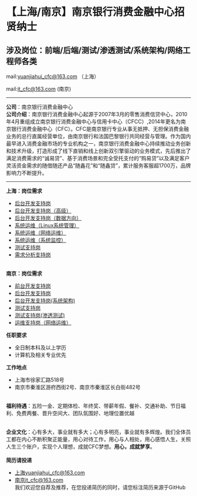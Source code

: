 【上海/南京】南京银行消费金融中心招贤纳士
======

涉及岗位：前端/后端/测试/渗透测试/系统架构/网络工程师各类
------

mail:yuanjiahui_cfc@163.com （上海）  

mail:it_cfc@163.com  (南京)

------

**公司**：南京银行消费金融中心 <br>
**公司介绍**：南京银行消费金融中心起源于2007年3月的零售消费信贷中心，2010年4月重组成立南京银行消费金融中心与信用卡中心（CFCC）,2014年更名为南京银行消费金融中心（CFC）。CFC是南京银行专业从事无抵押、无担保消费金融业务的总行直属经营单位，由南京银行和法国巴黎银行共同经营与管理。作为国内最早进入消费金融市场的专业机构之一，南京银行消费金融中心持续推动业务创新和技术升级，打造形成了线下直销和线上创新双引擎驱动的业务模式，先后推出了满足消费需求的“诚易贷”、基于消费场景和完全受托支付的“购易贷”以及满足客户灵活资金需求的随借随还产品“随鑫花”和“随鑫贷”，累计服务客服超1700万，品牌影响力不断提升。 

------

**上海：岗位需求**<br>
* [后台开发支持岗](https://www.zhipin.com/job_detail/0b2ed6ba33c3d53c0HR-3t29FFU~.html?ka=comp_joblist_1)<br>
* [后台开发支持岗（高级）](https://www.zhipin.com/job_detail/76c6f88ba407faed0XN40925EVc~.html?ka=comp_joblist_14)<br>
* [后台开发支持岗（数据方向）](https://www.zhipin.com/job_detail/596c484691bcfa550XNz2tS7FVQ~.html?ka=comp_joblist_10)<br>
* [系统运维（Linux系统管理）](https://www.zhipin.com/job_detail/824144dc8b7dcd411HB429S9GVI~.html?ka=comp_joblist_2)<br>
* [系统运维（网络运维）](https://www.zhipin.com/job_detail/a51fb9eeba696c8c1HB52Nq9FlM~.html?ka=comp_joblist_3)<br>
* [系统运维（系统监控）](https://www.zhipin.com/job_detail/8e378a47855550401HB52Nu1EFI~.html?ka=comp_joblist_7)<br>
* [测试支持岗](https://www.zhipin.com/job_detail/d43c49a6c98585a30HZ80t-1FlA~.html?ka=comp_joblist_13)<br>
* [需求分析支持岗](https://www.zhipin.com/job_detail/47a5ec499b22d44b0HR-39S_F1s~.html?ka=comp_joblist_4)<br><br>

**南京：岗位需求**<br>
* [前台开发支持岗](https://www.zhipin.com/job_detail/e6b789134fc6c7c30XJz0t21E1Y~.html?ka=search_list_jname_3)<br>
* [后台开发支持岗](https://www.zhipin.com/job_detail/f0a8db15342757fe0XJz0t2-FlM~.html?ka=search_list_jname_1)<br>
* [后台开发支持岗(系统架构)](https://www.zhipin.com/job_detail/92cb57d6659d8f930XN_2tu7FVs~.html?ka=search_list_jname_5)<br>
* [测试支持岗](https://www.zhipin.com/job_detail/63fdbb9fc84669dc0XJz0ty0GFA~.html?ka=search_list_jname_8)<br>
* [测试支持岗(渗透测试)](https://www.zhipin.com/job_detail/adb1ba4229892a2d0XN_2tu4E1M~.html?ka=search_list_jname_4)<br>
* [运维支持岗（网络运维）](https://www.zhipin.com/job_detail/20d4d837435266170XJz0t25GFQ~.html?ka=search_list_jname_11)<br>


**任职要求**<br>
* 全日制本科及以上学历<br>
* 计算机及相关专业优先<br>

**工作地点**<br>
* 上海市徐家汇路518号<br>
* 南京市秦淮区游府西街2号、南京市秦淮区长白街482号<br><br>

**福利待遇**：五险一金、定期体检、年终奖、带薪年假、餐补、交通补助、节日福利、免费两餐、晋升空间大、团队氛围好、地理位置优越<br><br>

**企业文化**：心有多大，事业就有多大；心有多明亮，事业就有多辉煌。我们全体员工都在内心不断积聚正能量，用心对待工作，用心与人相处，用心感悟人生，关照人生三个账户，实现个人理想，成就CFC梦想。**用心，成就梦享**。<br><br>
**简历请投递**<br>

* 上海yuanjiahui_cfc@163.com<br>
* 南京it_cfc@163.com<br>
我们欢迎您自荐及推荐，在您投递简历的同时，请您标注简历来源于GitHub<br><br>
